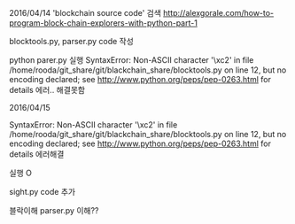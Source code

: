 2016/04/14
'blockchain source code' 검색
http://alexgorale.com/how-to-program-block-chain-explorers-with-python-part-1

blocktools.py, parser.py code 작성

python parer.py 실행
SyntaxError: Non-ASCII character '\xc2' in file /home/rooda/git_share/git/blackchain_share/blocktools.py on line 12, but no encoding declared; see http://www.python.org/peps/pep-0263.html for details
에러.. 해결못함

2016/04/15

SyntaxError: Non-ASCII character '\xc2' in file /home/rooda/git_share/git/blackchain_share/blocktools.py on line 12, but no encoding declared; see http://www.python.org/peps/pep-0263.html for details
에러해결

실행 O

sight.py code 추가

블락이해
parser.py 이해??


